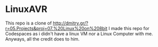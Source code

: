 # LinuxAVR
This repo is a clone of http://dmitry.gr/?r=05.Projects&proj=07.%20Linux%20on%208bit
I made this repo for Codespaces as i didn't have a linux VM nor a Linux Computer with me.
Anyways, all the credit does to him.
